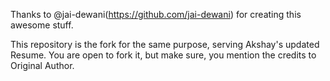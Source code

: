 Thanks to @jai-dewani(https://github.com/jai-dewani) for creating this awesome stuff.

This repository is the fork for the same purpose, serving Akshay's updated Resume. You are open to fork it, but make sure, you mention the credits to Original Author.
